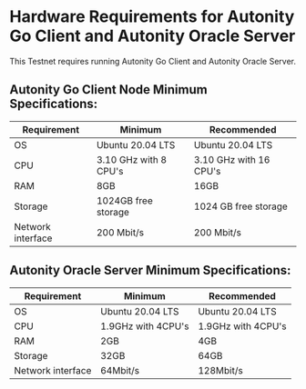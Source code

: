 # Hardware Requirements for Autonity Go Client and Autonity Oracle Server

This Testnet requires running Autonity Go Client and Autonity Oracle Server.

## Autonity Go Client Node Minimum Specifications:

| Requirement       | Minimum                    | Recommended                 |
| ----------------- | -------------------------- | --------------------------- |
| OS                | Ubuntu 20.04 LTS           | Ubuntu 20.04 LTS            |
| CPU               | 3.10 GHz with 8 CPU's      | 3.10 GHz with 16 CPU's      |
| RAM               | 8GB                        | 16GB                        |
| Storage           | 1024GB free storage        | 1024 GB free storage        |
| Network interface | 200 Mbit/s                 | 200 Mbit/s                  |

## Autonity Oracle Server Minimum Specifications:

| Requirement       | Minimum               | Recommended            |
| ----------------- | --------------------- | ---------------------- |
| OS                | Ubuntu 20.04 LTS      | Ubuntu 20.04 LTS       |
| CPU               | 1.9GHz with 4CPU's    | 1.9GHz with 4CPU's     |
| RAM               | 2GB                   | 4GB                     |
| Storage           | 32GB                  | 64GB                    |
| Network interface | 64Mbit/s              | 128Mbit/s               |
